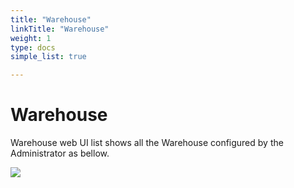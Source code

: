 ```yaml
---
title: "Warehouse"
linkTitle: "Warehouse"
weight: 1
type: docs
simple_list: true

---
```


# Warehouse

Warehouse web UI list shows all the Warehouse configured by the Administrator as bellow.

![](/images/UserGuides/Facility/Warehouse/Wearhouse.png)